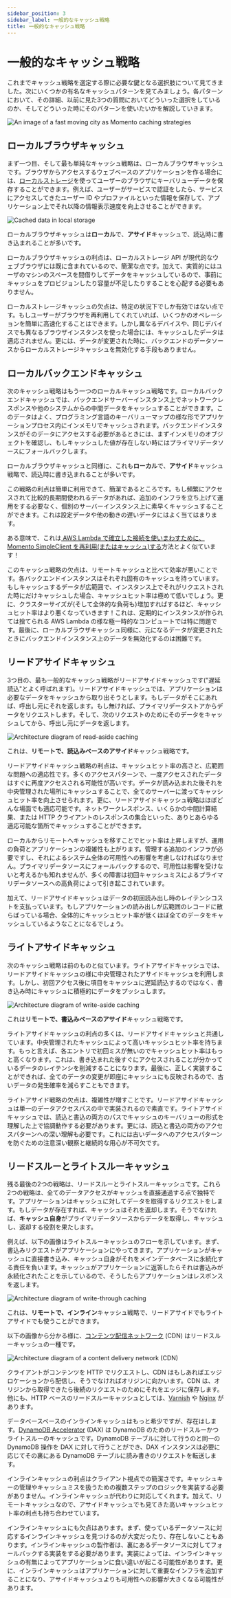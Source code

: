 ```yaml
---
sidebar_position: 3
sidebar_label: 一般的なキャッシュ戦略
title: 一般的なキャッシュ戦略
---
```


# 一般的なキャッシュ戦略

これまでキャッシュ戦略を選定する際に必要な鍵となる選択肢について見てきました。次にいくつかの有名なキャッシュパターンを見てみましょう。各パターンにおいて、その詳細、以前に見た3つの質問においてどういった選択をしているのか、そしてどういった時にそのパターンを使いたいかを解説していきます。

![An image of a fast moving city as Momento caching strategies](../../../../../static/img/common-caching-strategies.jpg)

## ローカルブラウザキャッシュ

まず一つ目、そして最も単純なキャッシュ戦略は、ローカルブラウザキャッシュです。ブラウザからアクセスするウェブベースのアプリケーションを作る場合には、[ローカルストレージ](https://developer.mozilla.org/en-US/docs/Web/API/Window/localStorage)を使ってユーザーのブラウザにキーバリューデータを保存することができます。例えば、ユーザーがサービスで認証をしたら、サービスにアクセスしてきたユーザー ID やプロファイルといった情報を保存して、アプリケーション上でそれ以降の情報表示速度を向上させることができます。

![Cached data in local storage](images/caching-strategies-and-patterns/local-storage-caching.png "Caching in local storage")

ローカルブラウザキャッシュは**ローカル**で、**アサイド**キャッシュで、読込時に書き込まれることが多いです。

ローカルブラウザキャッシュの利点は、ローカルストレージ API が現代的なウェブブラウザには既に含まれているので、簡潔な点です。加えて、実質的にはユーザのマシンのスペースを間借りしてデータをキャッシュしているので、事前にキャッシュをプロビジョンしたり容量が不足したりすることを心配する必要もありません。

ローカルストレージキャッシュの欠点は、特定の状況下でしか有効ではない点です。もしユーザーがブラウザを再利用してくれていれば、いくつかのオペレーションを簡単に高速化することはできます。しかし異なるデバイスや、同じデバイスでも異なるブラウザインスタンスを使った場合には、キャッシュしたデータは適応されません。更には、データが変更された時に、バックエンドのデータソースからローカルストレージキャッシュを無効化する手段もありません。

## ローカルバックエンドキャッシュ

次のキャッシュ戦略はもう一つのローカルキャッシュ戦略です。ローカルバックエンドキャッシュでは、バックエンドサーバーインスタンス上でネットワークレスポンスや他のシステムからの中間データをキャッシュすることができます。このデータはよく、プログラミング言語のキーバリューマップの様な形でアプリケーションプロセス内にインメモリでキャッシュされます。バックエンドインスタンスがそのデータにアクセスする必要があるときには、まずインメモリのオブジェクトを確認し、もしキャッシュした値が存在しない時にはプライマリデータソースにフォールバックします。

ローカルブラウザキャッシュと同様に、これも**ローカル**で、**アサイド**キャッシュ戦略で、読込時に書き込まれることが多いです。

この戦略の利点は簡単に利用できて、簡潔であるところです。もし頻繁にアクセスされて比較的長期間使われるデータがあれば、追加のインフラを立ち上げて運用をする必要なく、個別のサーバーインスタンス上に素早くキャッシュすることができます。これは設定データや他の動きの遅いデータにはよく当てはまります。

ある意味で、これは[ AWS Lambda で確立した接続を使いまわすために、Momento SimpleClient を再利用(またはキャッシュ)する](./../develop/guides/caching-with-aws-lambda#connection-reuse)方法とよく似ています！

このキャッシュ戦略の欠点は、リモートキャッシュと比べて効率が悪いことです。各バックエンドインスタンスはそれぞれ固有のキャッシュを持っています。もしキャッシュするデータが広範囲で、インスタンス上でそれがリクエストされた時にだけキャッシュした場合、キャッシュヒット率は極めて低いでしょう。更に、クラスターサイズが(そして全体的な負荷も)増加すればするほど、キャッシュヒット率はより悪くなっていきます！これは、定期的にインスタンスが作られては捨てられる AWS Lambda の様な極一時的なコンピュートでは特に問題です。最後に、ローカルブラウザキャッシュ同様に、元になるデータが変更されたときにバックエンドインスタンス上のデータを無効化するのは困難です。

## リードアサイドキャッシュ

3つ目の、最も一般的なキャッシュ戦略がリードアサイドキャッシュです("遅延読込"とよく呼ばれます)。リードアサイドキャッシュでは、アプリケーションは必要なデータをキャッシュから取り出そうとします。もしデータがそこにあれば、呼出し元にそれを返します。もし無ければ、プライマリデータストアからデータをリクエストします。そして、次のリクエストのためにそのデータをキャッシュしてから、呼出し元にデータを返します。

![Architecture diagram of read-aside caching](images/caching-strategies-and-patterns/read-aside-caching.png "Read-aside caching")

これは、**リモートで、読込みベースのアサイド**キャッシュ戦略です。

リードアサイドキャッシュ戦略の利点は、キャッシュヒット率の高さと、広範囲な問題への適応性です。多くのアクセスパターンで、一度アクセスされたデータはすぐに再度アクセスされる可能性が高いです。データが読み込まれた後それを中央管理された場所にキャッシュすることで、全てのサーバーに渡ってキャッシュヒット率を向上させられます。更に、リードアサイドキャッシュ戦略はほぼどんな場面でも適応可能です。ネットワークレスポンス、いくらかの中間計算結果、または HTTP クライアントのレスポンスの集合といった、ありとあらゆる適応可能な箇所でキャッシュすることができます。

ローカルからリモートへキャッシュを移すことでヒット率は上昇しますが、運用の負荷とアプリケーションの複雑性も上がります。管理する追加のインフラが必要ですし、それによるシステム全体の可用性への影響を考慮しなければなりません。プライマリデータソースにフォールバックするので、可用性は影響を受けないと考えるかも知れませんが、多くの障害は初回キャッシュミスによるプライマリデータソースへの高負荷によって引き起こされています。

加えて、リードアサイドキャッシュはデータの初回読み出し時のレイテンシコストを支払っています。もしアプリケーションの読み出しが広範囲のレコードに散らばっている場合、全体的にキャッシュヒット率が低くほぼ全てのデータをキャッシュしているようなことになるでしょう。

## ライトアサイドキャッシュ

次のキャッシュ戦略は前のものと似ています。ライトアサイドキャッシュでは、リードアサイドキャッシュの様に中央管理されたアサイドキャッシュを利用します。しかし、初回アクセス後に項目をキャッシュに遅延読込するのではなく、書き込み時にキャッシュに積極的にデータをプッシュします。

![Architecture diagram of write-aside caching](images/caching-strategies-and-patterns/write-aside-caching.png "Write-aside caching")

これは**リモートで、書込みベースのアサイド**キャッシュ戦略です。

ライトアサイドキャッシュの利点の多くは、リードアサイドキャッシュと共通しています。中央管理されたキャッシュによって高いキャッシュヒット率を持ちます。もっと言えば、各エントリで初回ミスが無いのでキャッシュヒット率はもっと高くなります。これは、書き込まれた後すぐにアクセスされることが分かっているデータのレイテンシを削減することになります。最後に、正しく実装することができれば、全てのデータの変更が即座にキャッシュにも反映されるので、古いデータの発生確率を減らすこともできます。

ライトアサイド戦略の欠点は、複雑性が増すことです。リードアサイドキャッシュは単一のデータアクセスパスの中で実装されるので素直です。ライトアサイドキャッシュでは、読込と書込の両方のパスでキャッシュのキーバリューの形式を理解した上で協調動作する必要があります。更には、読込と書込の両方のアクセスパターンへの深い理解も必要です。これには古いデータへのアクセスパターンを防ぐための注意深い観察と継続的な用心が不可欠です。

## リードスルーとライトスルーキャッシュ

残る最後の2つの戦略は、リードスルーとライトスルーキャッシュです。これら2つの戦略は、全てのデータアクセスがキャッシュを直接通過する点で独特です。アプリケーションはキャッシュに対してデータを取得するリクエストをします。もしデータが存在すれば、キャッシュはそれを返却します。そうでなければ、**キャッシュ自身**がプライマリデータソースからデータを取得し、キャッシュし、返却する役割を果たします。

例えば、以下の画像はライトスルーキャッシュのフローを示しています。まず、書込みリクエストがアプリケーションにやってきます。アプリケーションがキャッシュに直接書き込み、キャッシュ自身がそれをメインデータベースに永続化する責任を負います。キャッシュがアプリケーションに返答したらそれは書込みが永続化されたことを示しているので、そうしたらアプリケーションはレスポンスを返します。

![Architecture diagram of write-through caching](images/caching-strategies-and-patterns/write-through-caching.png "Write-through caching")

これは、**リモートで、インライン**キャッシュ戦略で、リードアサイドでもライトアサイドでも使うことができます。

以下の画像から分かる様に、[コンテンツ配信ネットワーク](https://en.wikipedia.org/wiki/Content_delivery_network) (CDN) はリードスルーキャッシュの一種です。

![Architecture diagram of a content delivery network (CDN)](images/caching-strategies-and-patterns/read-through-cdn.png "Read-through CDN")

クライアントがコンテンツを HTTP でリクエストし、CDN はもしあればエッジロケーションから配信し、そうでなければオリジンに向かいます。CDN は、オリジンから取得できたら後続のリクエストのためにそれをエッジに保存します。他にも、HTTP ベースのリードスルーキャッシュとしては、[Varnish](https://varnish-cache.org/) や [Nginx](https://www.nginx.com/) があります。

データベースベースのインラインキャッシュはもっと希少ですが、存在はします。[DynamoDB Accelerator](https://aws.amazon.com/dynamodb/dax/) (DAX) は DynamoDB のためのリードスルーかつライトスルーのキャッシュです。DynamoDB テーブルに対して行うのと同一の DynamoDB 操作を DAX に対して行うことができ、DAX インスタンスは必要に応じてその裏にある DynamoDB テーブルに読み書きのリクエストを転送します。

インラインキャッシュの利点はクライアント視点での簡潔さです。キャッシュキーの管理やキャッシュミスを扱うための複数ステップのロジックを実装する必要がありません。インラインキャッシュが代わりに対応してくれます。加えて、リモートキャッシュなので、アサイドキャッシュでも見てきた高いキャッシュヒット率の利点も持ち合わせています。

インラインキャッシュにも欠点はあります。まず、使っているデータソースに対応するインラインキャッシュを見つけるのが大変だったり、存在しないこともあります。インラインキャッシュの製作者は、裏にあるデータソースに対してフォールバックする実装をする必要があります。実装によっては、インラインキャッシュの有無によってアプリケーションに食い違いが起こる可能性があります。更に、インラインキャッシュはアプリケーションに対して重要なインフラを追加することになり、アサイドキャッシュよりも可用性への影響が大きくなる可能性があります。
